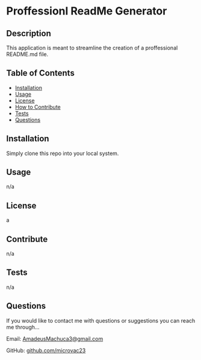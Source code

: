 # Proffessionl ReadMe Generator

## Description
    
This application is meant to streamline the creation of a proffessional README.md file.
    
## Table of Contents 
    
- [Installation](#installation)
- [Usage](#usage)
- [License](#license)
- [How to Contribute](#contribute)
- [Tests](#tests)
- [Questions](#questions)
    
## Installation
    
Simply clone this repo into your local system.
    
## Usage
    
n/a
    
## License
    
a
    
## Contribute
    
n/a
    
## Tests
    
n/a
    
## Questions
    
If you would like to contact me with questions or suggestions you can reach me through...
    
Email: AmadeusMachuca3@gmail.com
    
GitHub: [github.com/microvac23](https://github.com/microvac23)